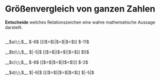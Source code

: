 <!--
version:  0.0.1

language: de

@style
input {
    text-align: center;
}
@end

formula: \carry   \textcolor{red}{\scriptsize #1}
formula: \digit   \rlap{\carry{#1}}\phantom{#2}#2
formula: \permil  \text{‰}

import: https://raw.githubusercontent.com/LiaTemplates/Tikz-Jax/main/README.md

script: https://cdn.jsdelivr.net/gh/LiaTemplates/Tikz-Jax@main/dist/index.js


tags: Negative Zahlen, Zahlenverständnis, leicht, sehr niedrig, Angeben

comment: Welche Zahl ist größer? Gib es an.

author: Martin Lommatzsch

-->




# Größenvergleich von ganzen Zahlen

**Entscheide** welches Relationszeichen eine wahre mathematische Aussage darstellt.

<br>
__$a)\;\;$__ $-8$ [[($>$)|$=$|$<$]] $-11$ 
<br>
<br>
__$b)\;\;$__ $|-5|$ [[$>$|($=$)|$<$]] $5$ 
<br>
<br>
__$c)\;\;$__ $-8$ [[$>$|$=$|($<$)]] $-2$ 
<br>
<br>
__$d)\;\;$__ $|-9|$ [[($>$)|$=$|$<$]] $|-5|$ 

<br>
<br>
<br>
<br>

